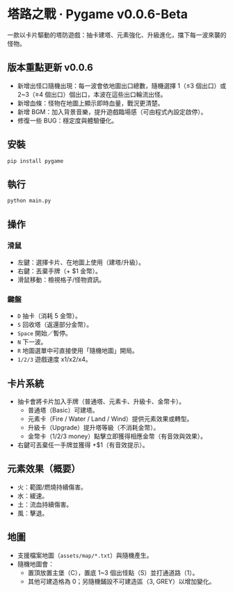 # 塔路之戰 · Pygame v0.0.6-Beta

一款以卡片驅動的塔防遊戲：抽卡建塔、元素強化、升級進化，擋下每一波來襲的怪物。

## 版本重點更新 v0.0.6
- 新增出怪口隨機出現：每一波會依地圖出口總數，隨機選擇 1（≤3 個出口）或 2~3（≥4 個出口）個出口，本波在這些出口輪流出怪。
- 新增血條：怪物在地圖上顯示即時血量，戰況更清楚。
- 新增 BGM：加入背景音樂，提升遊戲臨場感（可由程式內設定啟停）。
- 修復一些 BUG：穩定度與體驗優化。


## 安裝
```bash
pip install pygame
```

## 執行
```bash
python main.py
```

## 操作
### 滑鼠
- 左鍵：選擇卡片、在地圖上使用（建塔/升級）。
- 右鍵：丟棄手牌（+ $1 金幣）。
- 滑鼠移動：檢視格子/怪物資訊。

### 鍵盤
- `D` 抽卡（消耗 5 金幣）。
- `S` 回收塔（返還部分金幣）。
- `Space` 開始／暫停。
- `N` 下一波。
- `R` 地圖選單中可直接使用「隨機地圖」開局。
- `1/2/3` 遊戲速度 x1/x2/x4。

## 卡片系統
- 抽卡會將卡片加入手牌（普通塔、元素卡、升級卡、金幣卡）。
  - 普通塔（Basic）可建塔。
  - 元素卡（Fire / Water / Land / Wind）提供元素效果或轉型。
  - 升級卡（Upgrade）提升塔等級（不消耗金幣）。
  - 金幣卡（1/2/3 money）點擊立即獲得相應金幣（有音效與效果）。
- 右鍵可丟棄任一手牌並獲得 +$1（有音效提示）。

## 元素效果（概要）
- 火：範圍/燃燒持續傷害。
- 水：緩速。
- 土：流血持續傷害。
- 風：擊退。

## 地圖
- 支援檔案地圖（`assets/map/*.txt`）與隨機產生。
- 隨機地圖會：
  - 置頂放置主堡（C），置底 1~3 個出怪點（S）並打通道路（1）。
  - 其他可建造格為 0；另隨機鋪設不可建造區（3, GREY）以增加變化。



